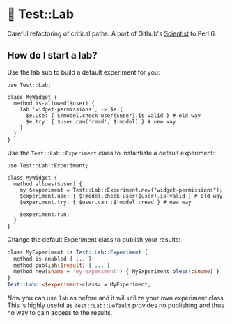 # :microscope: Test::Lab

Careful refactoring of critical paths. A port of Github's [Scientist](https://github.com/github/scientist) to Perl 6.

## How do I start a lab?
Use the lab sub to build a default experiment for you:

```perl6
use Test::Lab;

class MyWidget {
  method is-allowed($user) {
    lab 'widget-permissions', -> $e {
      $e.use: { $!model.check-user($user).is-valid } # old way
      $e.try: { $user.can('read', $!model) } # new way
    }
  }
}
```

Use the `Test::Lab::Experiment` class to instantiate a default experiment:
```perl6
use Test::Lab::Experiment;

class MyWidget {
  method allows($user) {
    my $experiment = Test::Lab::Experiment.new("widget-permissions");
    $experiment.use: { $!model.check-user($user).is-valid } # old way
    $experiment.try: { $user.can :$!model :read } # new way

    $experiment.run;
  }
}
```
Change the default Experiment class to publish your results:
```perl
class MyExperiment is Test::Lab::Experiment {
  method is-enabled { ... }
  method publish($result) { ... }
  method new($name = 'my-experiment') { MyExperiment.bless(:$name) }
}
Test::Lab::<$experiment-class> = MyExperiment;
```
Now you can use `lab` as before and it will utilize your own experiment class.  This is highly useful as `Test::Lab::Default` provides no publishing and thus no way to gain access to the results.
